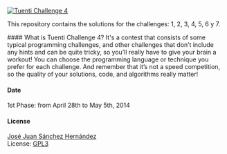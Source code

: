 [![Tuenti Challenge 4](https://contest.tuenti.net/resources/logo.png)](https://contest.tuenti.net/)

This repository contains the solutions for the challenges: 1, 2, 3, 4, 5, 6 y 7.


#### What is Tuenti Challenge 4?
It's a contest that consists of some typical programming challenges, and other challenges that don’t include any hints and can be quite tricky, so you’ll really have to give your brain a workout! You can choose the programming language or technique you prefer for each challenge. And remember that it’s not a speed competition, so the quality of your solutions, code, and algorithms really matter!

#### Date
1st Phase: from April 28th to May 5th, 2014

#### License
[José Juan Sánchez Hernández](http://josejuansanchez.org)  
License: [GPL3](http://www.gnu.org/licenses/gpl-3.0.html)